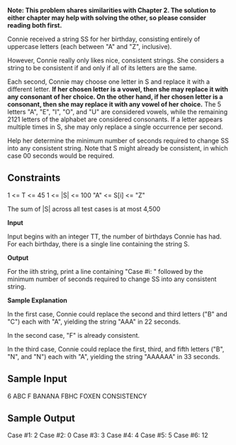 **Note: This problem shares similarities with Chapter 2. The solution to either chapter may help with solving the other, so please consider reading both first.**

Connie received a string SS for her birthday, consisting entirely of uppercase letters (each between "A" and "Z", inclusive).

However, Connie really only likes nice, consistent strings. She considers a string to be consistent if and only if all of its letters are the same.

Each second, Connie may choose one letter in S and replace it with a different letter. **If her chosen letter is a vowel, then she may replace it with any consonant of her choice. On the other hand, if her chosen letter is a consonant, then she may replace it with any vowel of her choice.** The 5 letters "A", "E", "I", "O", and "U" are considered vowels, while the remaining 2121 letters of the alphabet are considered consonants. If a letter appears multiple times in S, she may only replace a single occurrence per second.

Help her determine the minimum number of seconds required to change SS into any consistent string. Note that S might already be consistent, in which case 00 seconds would be required.

## Constraints

1 <= T <= 45
1 <= |S| <= 100
"A" <= S[i] <= "Z"

The sum of |S| across all test cases is at most 4,500

**Input**

Input begins with an integer TT, the number of birthdays Connie has had. For each birthday, there is a single line containing the string S.

**Output**

For the iith string, print a line containing "Case #i: " followed by the minimum number of seconds required to change SS into any consistent string.

**Sample Explanation**

In the first case, Connie could replace the second and third letters ("B" and "C") each with "A", yielding the string "AAA" in 22 seconds.

In the second case, "F" is already consistent.

In the third case, Connie could replace the first, third, and fifth letters ("B", "N", and "N") each with "A", yielding the string "AAAAAA" in 33 seconds.

## Sample Input

6
ABC
F
BANANA
FBHC
FOXEN
CONSISTENCY


## Sample Output
Case #1: 2
Case #2: 0
Case #3: 3
Case #4: 4
Case #5: 5
Case #6: 12
